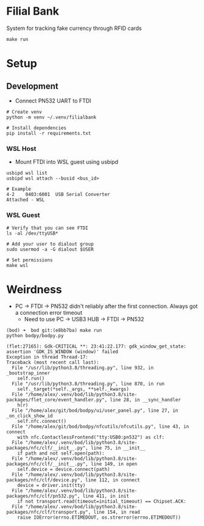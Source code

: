 # Filial Bank
System for tracking fake currency through RFID cards

```
make run
```

# Setup
## Development
- Connect PN532 UART to FTDI

```
# Create venv
python -m venv ~/.venv/filialbank

# Install dependencies
pip install -r requirements.txt
```

### WSL Host
- Mount FTDI into WSL guest using usbipd

```
usbipd wsl list
usbipd wsl attach --busid <bus_id>

# Example
4-2    0403:6001  USB Serial Converter                                          Attached - WSL
```

### WSL Guest
```
# Verify that you can see FTDI
ls -al /dev/ttyUSB*

# Add your user to dialout group
sudo usermod -a -G dialout $USER

# Set permissions
make wsl
```

# Weirdness
- PC -> FTDI -> PN532 didn't reliably after the first connection. Always got a
  connection error timeout
  - Need to use PC -> USB3 HUB -> FTDI -> PN532

```
(bod) ➜  bod git:(e8bb7ba) make run
python bodpy/bodpy.py

(flet:27165): Gdk-CRITICAL **: 23:41:22.177: gdk_window_get_state: assertion 'GDK_IS_WINDOW (window)' failed
Exception in thread Thread-17:
Traceback (most recent call last):
  File "/usr/lib/python3.8/threading.py", line 932, in _bootstrap_inner
    self.run()
  File "/usr/lib/python3.8/threading.py", line 870, in run
    self._target(*self._args, **self._kwargs)
  File "/home/alex/.venv/bod/lib/python3.8/site-packages/flet_core/event_handler.py", line 28, in __sync_handler
    h(r)
  File "/home/alex/git/bod/bodpy/ui/user_panel.py", line 27, in _on_click_show_id
    self.nfc.connect()
  File "/home/alex/git/bod/bodpy/nfcutils/nfcutils.py", line 43, in connect
    with nfc.ContactlessFrontend("tty:USB0:pn532") as clf:
  File "/home/alex/.venv/bod/lib/python3.8/site-packages/nfc/clf/__init__.py", line 75, in __init__
    if path and not self.open(path):
  File "/home/alex/.venv/bod/lib/python3.8/site-packages/nfc/clf/__init__.py", line 149, in open
    self.device = device.connect(path)
  File "/home/alex/.venv/bod/lib/python3.8/site-packages/nfc/clf/device.py", line 112, in connect
    device = driver.init(tty)
  File "/home/alex/.venv/bod/lib/python3.8/site-packages/nfc/clf/pn532.py", line 411, in init
    if not transport.read(timeout=initial_timeout) == Chipset.ACK:
  File "/home/alex/.venv/bod/lib/python3.8/site-packages/nfc/clf/transport.py", line 154, in read
    raise IOError(errno.ETIMEDOUT, os.strerror(errno.ETIMEDOUT))
```

